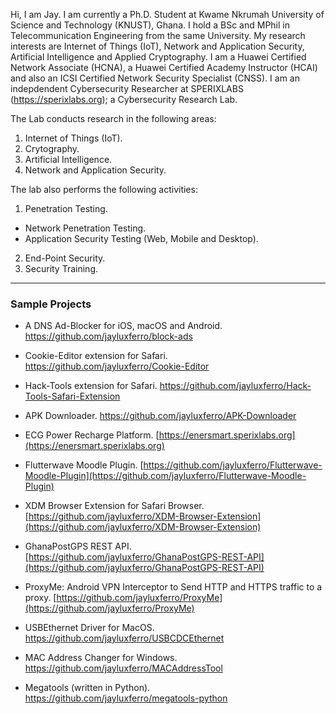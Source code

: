 Hi, I am Jay. I am currently a Ph.D. Student at Kwame Nkrumah University of Science and Technology (KNUST), Ghana. I hold a BSc and MPhil in Telecommunication Engineering from the same University. My research interests are Internet of Things (IoT), Network and Application Security, Artificial Intelligence and Applied Cryptography. I am a Huawei Certified Network Associate (HCNA), a Huawei Certified Academy Instructor (HCAI) and also an ICSI Certified Network Security Specialist (CNSS). I am an indepdendent Cybersecurity Researcher at SPERIXLABS (https://sperixlabs.org); a Cybersecurity Research Lab. 

The Lab conducts research in the following areas:
1. Internet of Things (IoT).
2. Crytography.
3. Artificial Intelligence.
4. Network and Application Security.

The lab also performs the following activities:
1. Penetration Testing.
  - Network Penetration Testing.
  - Application Security Testing (Web, Mobile and Desktop).
2. End-Point Security.
3. Security Training.


<hr/>

### Sample Projects
- A DNS Ad-Blocker for iOS, macOS and Android. https://github.com/jayluxferro/block-ads

- Cookie-Editor extension for Safari. https://github.com/jayluxferro/Cookie-Editor

- Hack-Tools extension for Safari. https://github.com/jayluxferro/Hack-Tools-Safari-Extension

- APK Downloader. https://github.com/jayluxferro/APK-Downloader

- ECG Power Recharge Platform. [https://enersmart.sperixlabs.org](https://enersmart.sperixlabs.org)

- Flutterwave Moodle Plugin. [https://github.com/jayluxferro/Flutterwave-Moodle-Plugin](https://github.com/jayluxferro/Flutterwave-Moodle-Plugin)

- XDM Browser Extension for Safari Browser. [https://github.com/jayluxferro/XDM-Browser-Extension](https://github.com/jayluxferro/XDM-Browser-Extension)

- GhanaPostGPS REST API. [https://github.com/jayluxferro/GhanaPostGPS-REST-API](https://github.com/jayluxferro/GhanaPostGPS-REST-API)

- ProxyMe: Android VPN Interceptor to Send HTTP and HTTPS traffic to a proxy. [https://github.com/jayluxferro/ProxyMe](https://github.com/jayluxferro/ProxyMe)

- USBEthernet Driver for MacOS. https://github.com/jayluxferro/USBCDCEthernet

- MAC Address Changer for Windows. https://github.com/jayluxferro/MACAddressTool

- Megatools (written in Python). https://github.com/jayluxferro/megatools-python
